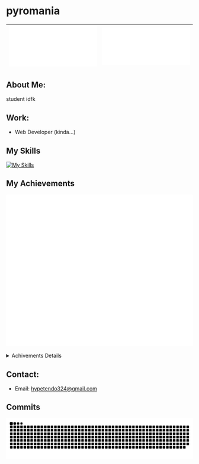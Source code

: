 # pyromania

![metrics](https://github.com/Nerexbcd/Nerexbcd/blob/output-metrics/metrics.classic.svg)|![metrics](https://github.com/Nerexbcd/Nerexbcd/blob/output-metrics/metrics.plugin.languages.details.svg)
|:---:|:---:|

## About Me:
student
idfk

## Work:
- Web Developer (kinda...)

## My Skills

<div id="MySkills"></div>

[![My Skills](https://skillicons.dev/icons?i=py,html,css,cs,bootstrap,js,docker,git,linux,mysql,nodejs,php,tailwind,visualstudio,vscode,bash,debian,md,obsidian,postman,raspberrypi,ubuntu,sublime,dotnet,arduino,c)](#MySkills)
<!--
## Work With:
<div>
  <img align="center" height="30" width="40" src="https://cdn.jsdelivr.net/gh/devicons/devicon/icons/linux/linux-original.svg">
  <img align="center" height="30" width="40" src="https://cdn.jsdelivr.net/gh/devicons/devicon/icons/centos/centos-original.svg">
  <img align="center" height="30" width="40" src="https://cdn.jsdelivr.net/gh/devicons/devicon/icons/debian/debian-original-wordmark.svg">
  <img align="center" height="30" width="40" src="https://cdn.jsdelivr.net/gh/devicons/devicon/icons/ubuntu/ubuntu-plain-wordmark.svg">
  <img align="center" height="30" width="40" src="https://cdn.jsdelivr.net/gh/devicons/devicon/icons/docker/docker-original-wordmark.svg">
  <img align="center" height="30" width="40" src="https://cdn.jsdelivr.net/gh/devicons/devicon/icons/raspberrypi/raspberrypi-original.svg">
  <img align="center" height="30" width="40" src="https://cdn.jsdelivr.net/gh/devicons/devicon/icons/visualstudio/visualstudio-plain.svg">
  <img align="center" height="30" width="40" src="https://cdn.jsdelivr.net/gh/devicons/devicon/icons/vscode/vscode-original.svg">
  <img align="center" height="30" width="40" src="https://cdn.jsdelivr.net/gh/devicons/devicon/icons/unity/unity-original.svg">
  <img align="center" height="30" width="40" src="">
  <img align="center" height="30" width="40" src="">
  <img align="center" height="30" width="40" src="">
  <img align="center" height="30" width="40" src="">
</div>

## Coding Skills:
<div>
  <img align="center" height="30" width="40" src="https://cdn.jsdelivr.net/gh/devicons/devicon/icons/python/python-original.svg">
  <img align="center" height="30" width="40" src="https://cdn.jsdelivr.net/gh/devicons/devicon/icons/html5/html5-original.svg">
  <img align="center" height="30" width="40" src="https://cdn.jsdelivr.net/gh/devicons/devicon/icons/css3/css3-original.svg">
  <img align="center" height="30" width="40" src="https://cdn.jsdelivr.net/gh/devicons/devicon/icons/csharp/csharp-original.svg">
  <img align="center" height="30" width="40" src="https://cdn.jsdelivr.net/gh/devicons/devicon/icons/arduino/arduino-original-wordmark.svg">
  <img align="center" height="30" width="40" src="https://cdn.jsdelivr.net/gh/devicons/devicon/icons/javascript/javascript-original.svg">
  <img align="center" height="30" width="40" src="">
  <img align="center" height="30" width="40" src="">
</div>
-->

## My Achievements
![metrics](https://github.com/Nerexbcd/Nerexbcd/blob/output-metrics/metrics.plugin.achievements.compact.svg)
<details>
<summary>
  Achivements Details
</summary>

![metrics](https://github.com/Nerexbcd/Nerexbcd/blob/output-metrics/metrics.plugin.achievements.svg)

</details>


## Contact:
- Email: <a href="mailto:hypetendo324@gmail.com">hypetendo324@gmail.com</a>


## Commits
<div>
  <picture>
    <source media="(prefers-color-scheme: dark)" srcset="https://github.com/Nerexbcd/Nerexbcd/blob/output/github-snake-dark.svg" />
    <source media="(prefers-color-scheme: light)" srcset="https://github.com/Nerexbcd/Nerexbcd/blob/output/github-snake.svg" />
    <img alt="github-snake" src="github-snake.svg" />
  </picture>
</div>